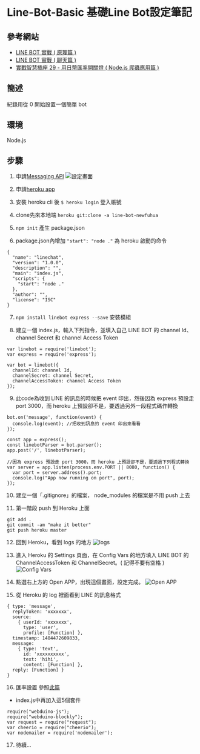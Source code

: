 # Line-Bot-Basic 基礎Line Bot設定筆記

參考網站
--------------------------
- [LINE BOT 實戰 ( 原理篇 )](http://www.oxxostudio.tw/articles/201701/line-bot.html)
- [LINE BOT 實戰 ( 聊天篇 )](http://www.oxxostudio.tw/articles/201701/line-bot-2.html)
- [實戰智慧插座 29 - 用日幣匯率開關燈 ( Node.js 爬蟲應用篇 )](https://ithelp.ithome.com.tw/articles/10188884)

簡述
--------------------------
紀錄用從 0 開始設置一個簡單 bot 

環境
--------------------------
Node.js

步驟
--------------------------
1. 申請[Messaging API](https://developers.line.me/en/services/messaging-api/)
![設定畫面](https://screenshots.firefoxusercontent.com/images/7d9afe60-859d-4849-94b7-758f321127cc.png)

2. 申請[heroku app](https://dashboard.heroku.com/new-app)

3. 安裝 heroku cli 後 ```$ heroku login``` 登入帳號

4. clone先來本地端 ```heroku git:clone -a line-bot-newfuhua```

5. ```npm init``` 產生 package.json

6. package.json內增加 ```"start": "node ."``` 為 heroku 啟動的命令
```
{
  "name": "linechat",
  "version": "1.0.0",
  "description": "",
  "main": "index.js",
  "scripts": {
    "start": "node ."
  },
  "author": "",
  "license": "ISC"
}
```

7. ```npm install linebot express --save``` 安裝模組

8. 建立一個 index.js，輸入下列指令，並填入自己 LINE BOT 的 channel Id、channel Secret 和 channel Access Token

```
var linebot = require('linebot');
var express = require('express');

var bot = linebot({
  channelId: channel Id,
  channelSecret: channel Secret,
  channelAccessToken: channel Access Token
});
```

9. 此code為收到 LINE 的訊息的時候把 event 印出，然後因為 express 預設走 port 3000，而 heroku 上預設卻不是，要透過另外一段程式碼作轉換
```
bot.on('message', function(event) {
  console.log(event); //把收到訊息的 event 印出來看看
});

const app = express();
const linebotParser = bot.parser();
app.post('/', linebotParser);

//因為 express 預設走 port 3000，而 heroku 上預設卻不是，要透過下列程式轉換
var server = app.listen(process.env.PORT || 8080, function() {
  var port = server.address().port;
  console.log("App now running on port", port);
});
```

10. 建立一個「.gitignore」的檔案， node_modules 的檔案是不用 push 上去

11. 第一階段 push 到 Heroku 上面
```
git add .
git commit -am "make it better"
git push heroku master
```

12. 回到 Heroku，看到 logs 的地方
![logs](http://www.oxxostudio.tw/img/articles/201701/20170115_1_16.jpg "logs")

13. 進入 Heroku 的 Settings 頁面，在 Config Vars 的地方填入 LINE BOT 的 ChannelAccessToken 和 ChannelSecret。( 記得不要有空格 )
![Config Vars](http://www.oxxostudio.tw/img/articles/201701/20170115_1_17.jpg "Config Vars")

14. 點選右上方的 Open APP，出現這個畫面，設定完成。
![Open APP](http://www.oxxostudio.tw/img/articles/201701/20170115_1_18.jpg "Open APP")

15. 從 Heroku 的 log 裡面看到 LINE 的訊息格式
```
{ type: 'message',
  replyToken: 'xxxxxxx',
  source: 
    { userId: 'xxxxxxx',
      type: 'user',
      profile: [Function] },
  timestamp: 1484472609833,
  message: 
    { type: 'text',
      id: 'xxxxxxxxxx',
      text: 'hihi',
      content: [Function] },
  reply: [Function] }
}
```

16. 匯率設置 參照[此篇](https://ithelp.ithome.com.tw/articles/10188884)
  * index.js中再加入這5個套件
  ```
  require("webduino-js");
  require("webduino-blockly");
  var request = require("request");
  var cheerio = require("cheerio");
  var nodemailer = require('nodemailer');
  ```

17. 待續...

